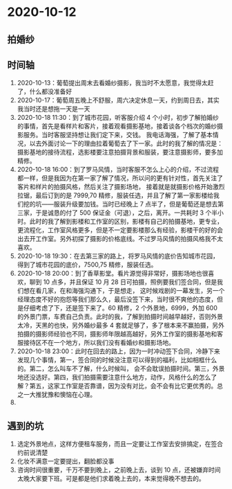 # 2020-10-12

## 拍婚纱

## 时间轴

1. 2020-10-13：葡萄提出周末去看婚纱摄影，我当时不太愿意，我觉得太赶了，什么都没准备好
2. 2020-10-17：葡萄周五晚上不舒服，周六决定休息一天，约到周日去，其实我当时还是想拖一天是一天
3. 2020-10-18 11:30：到了城市花园，听客服介绍 4 个小时，初步了解拍婚纱的事情，首先是看样片和客片，接着观看摄影基地，接着谈各个档次的婚纱摄影服务。当时客服坚持想让我们定下来，交钱。
   我电话海强，了解了基本情况，以去外面讨论一下的理由拉着葡萄去了下一家。此时的我了解的情况是：摄影基地的接待流程，选影楼要注意拍摄背景和服装，要注意摄影师，要多加精修。
4. 2020-10-18 16:00：到了罗马风情，当时客服不怎么上心的介绍，不过流程都一样，但是我因为在第一家了解了情况，所以问的更有针对性，首先关注了客片和样片的拍摄风格，然后关注了摄影场地，
   接着就是就摄影价格开始激烈拉锯，最后订到的是 7999,70 精修，服装任选，并且了解了第一家影楼给我们挖的坑——服装升级要加钱。当时已经晚上 7 点半了，但是葡萄还是想去第三家，于是诚恳的付了 500 保证金（可退），之后，离开。一共耗时 3 个半小时。此时的我了解到影楼和工作室的区别，影楼有自己的拍摄基地，更专业，更流程化，工作室风格更多，但是不一定要影楼那么有经验，影楼干的好的会出去开工作室。另外初探了摄影的价格底线。不过罗马风情的拍摄风格我不太喜欢。
5. 2020-10-18 19:30：在去第三家的路上，将罗马风情的底价告知城市花园，得到了城市花园的底价，7500,75 精修，服装任选。
6. 2020-10-18 20:00：到了香草影堂。看片源觉得非常好，摄影场地也很喜欢，聊到 10 点多，并且保证 10 月 28 日可拍摄，照例要我们签合同，但是我们想在看几家，在和海强沟通下，于是想走，
   这时候戏剧的一幕发生，另一个经理态度不好的抱怨等我们那么久，最后没签下来，当时很不爽他的态度，但是仔细考虑了下，还是签下来了。60 精修，2 个外景地，6999，外加 600 的外景门票，车费自己负责。此时的我，了解到拍摄时间越早越好，否则外景太冷，天黑的也快，另外婚纱最多 4 套就足够了，多了根本来不赢拍摄，另外拍摄的摄影师经验也不同，摄影师年限越高越好，另外工作室的摄影基地和客服接待区不在一个地方，所以我们没有看婚纱和摄影场地。
7. 2020-10-18 23:00：此时在回去的路上，因为一时冲动签下合同，冷静下来发现几个事情，第一，签合同的时候没注意可以得到的福利，比如相框什么的。第二，怎么叫车不了解，什么时候叫，
   会不会耽误拍摄时间。第三，外景地还没选好。第四，我们拍摄需要注意什么地方，动作，风格什么的怎么了解？第五，这家工作室是否靠谱，因为没有对比，会不会有比它更优秀的。总之一大推犹豫和懊恼在心理。
8.

## 遇到的坑

1. 选定外景地点，这样方便租车服务，而且一定要让工作室去安排搞定，在签合约前说清楚
2. 化妆不满意一定要提出，翻脸都没事
3. 咨询时间很重要，千万不要到晚上，之前晚上去，谈到 10 点，还被嫌弃时间太晚大家要下班。可是都是他们求着晚上去的，本来觉得晚不想去的。
